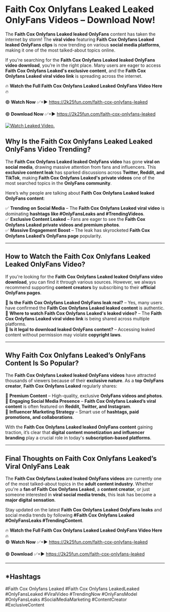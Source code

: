 # Faith Cox Onlyfans Leaked Leaked OnlyFans Videos – Download Now!

The **Faith Cox Onlyfans Leaked leaked OnlyFans** content has taken the internet by storm! The **viral video** featuring **Faith Cox Onlyfans Leaked leaked OnlyFans clips** is now trending on various **social media platforms**, making it one of the most talked-about topics online.  

If you're searching for the **Faith Cox Onlyfans Leaked leaked OnlyFans video download**, you’re in the right place. Many users are eager to access **Faith Cox Onlyfans Leaked's exclusive content**, and the **Faith Cox Onlyfans Leaked viral video link** is spreading across the internet.  

🔥 **Watch the Full Faith Cox Onlyfans Leaked Leaked OnlyFans Video Here** 🔥  

🟢 **Watch Now** ✅=► https://2k25fun.com/faith-cox-onlyfans-leaked

🟢 **Download Now** ✅=► https://2k25fun.com/faith-cox-onlyfans-leaked

[![Watch Leaked Video.](https://miro.medium.com/v2/resize:fit:828/format:webp/1*cilzJN44JGOrTw9NJCrNHA.gif "Watch Leaked Video")](https://2k25fun.com/faith-cox-onlyfans-leaked)

## **Why Is the Faith Cox Onlyfans Leaked Leaked OnlyFans Video Trending?**  

The **Faith Cox Onlyfans Leaked leaked OnlyFans video** has gone **viral on social media**, drawing massive attention from fans and influencers. This **exclusive content leak** has sparked discussions across **Twitter, Reddit, and TikTok**, making **Faith Cox Onlyfans Leaked's private videos** one of the most searched topics in the **OnlyFans community**.  

Here’s why people are talking about **Faith Cox Onlyfans Leaked leaked OnlyFans content**:  

✅ **Trending on Social Media** – The **Faith Cox Onlyfans Leaked viral video** is dominating **hashtags like #OnlyFansLeaks and #TrendingVideos**.  
✅ **Exclusive Content Leaked** – Fans are eager to see the **Faith Cox Onlyfans Leaked private videos and premium photos**.  
✅ **Massive Engagement Boost** – The leak has skyrocketed **Faith Cox Onlyfans Leaked’s OnlyFans page** popularity.  

---

## **How to Watch the Faith Cox Onlyfans Leaked Leaked OnlyFans Video?**  

If you're looking for the **Faith Cox Onlyfans Leaked leaked OnlyFans video download**, you can find it through various sources. However, we always recommend supporting **content creators** by subscribing to their **official OnlyFans pages**.  

🔹 **Is the Faith Cox Onlyfans Leaked OnlyFans leak real?** – Yes, many users have confirmed the **Faith Cox Onlyfans Leaked leaked content** is authentic.  
🔹 **Where to watch Faith Cox Onlyfans Leaked's leaked video?** – The **Faith Cox Onlyfans Leaked viral video link** is being shared across multiple platforms.  
🔹 **Is it legal to download leaked OnlyFans content?** – Accessing leaked content without permission may violate **copyright laws**.  

---

## **Why Faith Cox Onlyfans Leaked’s OnlyFans Content Is So Popular?**  

The **Faith Cox Onlyfans Leaked leaked OnlyFans videos** have attracted thousands of viewers because of their **exclusive nature**. As a **top OnlyFans creator**, **Faith Cox Onlyfans Leaked** regularly shares:  

📌 **Premium Content** – High-quality, exclusive **OnlyFans videos and photos**.  
📌 **Engaging Social Media Presence** – **Faith Cox Onlyfans Leaked’s viral content** is often featured on **Reddit, Twitter, and Instagram**.  
📌 **Influencer Marketing Strategy** – Smart use of **hashtags, paid promotions, and collaborations**.  

With the **Faith Cox Onlyfans Leaked leaked OnlyFans content** gaining traction, it’s clear that **digital content monetization and influencer branding** play a crucial role in today's **subscription-based platforms**.  

---

## **Final Thoughts on Faith Cox Onlyfans Leaked’s Viral OnlyFans Leak**  

The **Faith Cox Onlyfans Leaked leaked OnlyFans videos** are currently one of the most talked-about topics in the **adult content industry**. Whether you're a **fan of Faith Cox Onlyfans Leaked**, a **content creator**, or just someone interested in **viral social media trends**, this leak has become a **major digital sensation**.  

Stay updated on the latest **Faith Cox Onlyfans Leaked OnlyFans leaks** and social media trends by following **#Faith Cox Onlyfans Leaked #OnlyFansLeaks #TrendingContent**.  

🔥 **Watch the Full Faith Cox Onlyfans Leaked Leaked OnlyFans Video Here** 🔥  
🟢 **Watch Now** ✅=► https://2k25fun.com/faith-cox-onlyfans-leaked

🟢 **Download** ✅=► https://2k25fun.com/faith-cox-onlyfans-leaked

---

## *Hashtags
#Faith Cox Onlyfans Leaked #Faith Cox Onlyfans LeakedLeaked #OnlyFansLeaked #ViralVideo #TrendingNow #OnlyFansModel #OnlyFansLeaks #SocialMediaMarketing #ContentCreator #ExclusiveContent  
